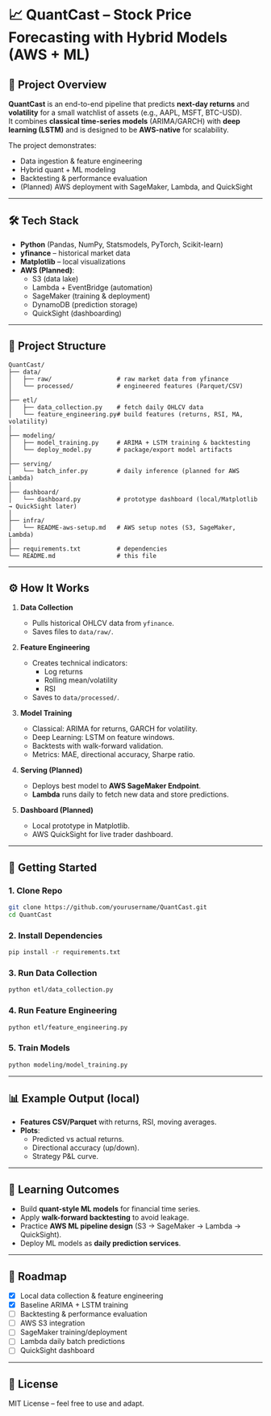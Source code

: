 # 📈 QuantCast – Stock Price Forecasting with Hybrid Models (AWS + ML)

## 📌 Project Overview
**QuantCast** is an end-to-end pipeline that predicts **next-day returns** and **volatility** for a small watchlist of assets (e.g., AAPL, MSFT, BTC-USD).  
It combines **classical time-series models** (ARIMA/GARCH) with **deep learning (LSTM)** and is designed to be **AWS-native** for scalability.  

The project demonstrates:
- Data ingestion & feature engineering
- Hybrid quant + ML modeling
- Backtesting & performance evaluation
- (Planned) AWS deployment with SageMaker, Lambda, and QuickSight

---

## 🛠️ Tech Stack
- **Python** (Pandas, NumPy, Statsmodels, PyTorch, Scikit-learn)
- **yfinance** – historical market data
- **Matplotlib** – local visualizations
- **AWS (Planned)**:
  - S3 (data lake)
  - Lambda + EventBridge (automation)
  - SageMaker (training & deployment)
  - DynamoDB (prediction storage)
  - QuickSight (dashboarding)

---

## 📂 Project Structure
```
QuantCast/
├── data/
│   ├── raw/                  # raw market data from yfinance
│   └── processed/            # engineered features (Parquet/CSV)
│
├── etl/
│   ├── data_collection.py    # fetch daily OHLCV data
│   └── feature_engineering.py# build features (returns, RSI, MA, volatility)
│
├── modeling/
│   ├── model_training.py     # ARIMA + LSTM training & backtesting
│   └── deploy_model.py       # package/export model artifacts
│
├── serving/
│   └── batch_infer.py        # daily inference (planned for AWS Lambda)
│
├── dashboard/
│   └── dashboard.py          # prototype dashboard (local/Matplotlib → QuickSight later)
│
├── infra/
│   └── README-aws-setup.md   # AWS setup notes (S3, SageMaker, Lambda)
│
├── requirements.txt          # dependencies
└── README.md                 # this file
```

---

## ⚙️ How It Works
1. **Data Collection**
   - Pulls historical OHLCV data from `yfinance`.
   - Saves files to `data/raw/`.

2. **Feature Engineering**
   - Creates technical indicators:
     - Log returns
     - Rolling mean/volatility
     - RSI
   - Saves to `data/processed/`.

3. **Model Training**
   - Classical: ARIMA for returns, GARCH for volatility.
   - Deep Learning: LSTM on feature windows.
   - Backtests with walk-forward validation.
   - Metrics: MAE, directional accuracy, Sharpe ratio.

4. **Serving (Planned)**
   - Deploys best model to **AWS SageMaker Endpoint**.
   - **Lambda** runs daily to fetch new data and store predictions.

5. **Dashboard (Planned)**
   - Local prototype in Matplotlib.
   - AWS QuickSight for live trader dashboard.

---

## 🚀 Getting Started

### 1. Clone Repo
```bash
git clone https://github.com/yourusername/QuantCast.git
cd QuantCast
```

### 2. Install Dependencies
```bash
pip install -r requirements.txt
```

### 3. Run Data Collection
```bash
python etl/data_collection.py
```

### 4. Run Feature Engineering
```bash
python etl/feature_engineering.py
```

### 5. Train Models
```bash
python modeling/model_training.py
```

---

## 📊 Example Output (local)
- **Features CSV/Parquet** with returns, RSI, moving averages.  
- **Plots**:
  - Predicted vs actual returns.  
  - Directional accuracy (up/down).  
  - Strategy P&L curve.  

---

## 🧠 Learning Outcomes
- Build **quant-style ML models** for financial time series.  
- Apply **walk-forward backtesting** to avoid leakage.  
- Practice **AWS ML pipeline design** (S3 → SageMaker → Lambda → QuickSight).  
- Deploy ML models as **daily prediction services**.  

---

## 🔮 Roadmap
- [x] Local data collection & feature engineering  
- [x] Baseline ARIMA + LSTM training  
- [ ] Backtesting & performance evaluation  
- [ ] AWS S3 integration  
- [ ] SageMaker training/deployment  
- [ ] Lambda daily batch predictions  
- [ ] QuickSight dashboard  

---

## 📜 License
MIT License – feel free to use and adapt.
